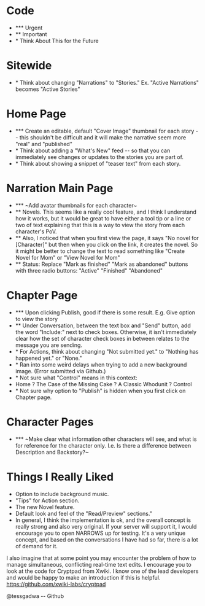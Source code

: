 # Code

* \*\*\* Urgent
* \*\* Important
* \* Think About This for the Future

# Sitewide

* \* Think about changing "Narrations" to "Stories."  Ex. "Active Narrations" becomes "Active Stories"

# Home Page
* \*\*\* Create an editable, default "Cover Image" thumbnail for each story -- this shouldn't be difficult and it will make the narrative seem more "real" and "published"
* \*  Think about adding a "What's New" feed -- so that you can immediately see changes or updates to the stories you are part of.
* \* Think about showing a snippet of "teaser text" from each story.

# Narration Main Page

* \*\*\* ~Add avatar thumbnails for each character~
* \*\* Novels. This seems like a really cool feature, and I think I understand how it works, but it would be great to have either a tool tip or a line or two of text explaining that this is a way to view the story from each character's PoV.
* \*\* Also, I noticed that when you first view the page, it says "No novel for [Character]" but then when you click on the link, it creates the novel. So it might be better to change the text to read something like "Create Novel for Mom" or "View Novel for Mom"
* \*\* Status: Replace "Mark as finished" "Mark as abandoned" buttons with three radio buttons: "Active" "Finished" "Abandoned"

# Chapter Page
* \*\*\* Upon clicking Publish, good if there is some result. E.g. Give option to view the story
* \*\* Under Conversation, between the text box and "Send" button, add the word "Include:" next to check boxes. Otherwise, it isn't immediately clear how the set of character check boxes in between relates to the message you are sending.
* \* For Actions, think about changing "Not submitted yet." to "Nothing has happened yet."  or "None."
* \* Ran into some weird delays when trying to add a new background image. (Error submitted via Github.)
* \* Not sure what "Control" means in this context:
* Home ? The Case of the Missing Cake ? A Classic Whodunit ? Control
* \*  Not sure why option to "Publish" is hidden when you first click on Chapter page.


# Character Pages
* \*\*\* ~Make clear what information other characters will see, and what is for reference for the character only. I.e. Is there a difference between Description and Backstory?~

# Things I Really Liked

* Option to include background music.
* "Tips" for Action section.
* The new Novel feature.
* Default look and feel of the "Read/Preview" sections."
* In general, I think the implementation is ok, and the overall concept is really strong and also very original. If your server will support it, I would encourage you to open NARROWS up for testing. It's a very unique concept, and based on the conversations I have had so far, there is a lot of demand for it.


I also imagine that at some point you may encounter the problem of how to manage simultaneous, conflicting real-time text edits. I encourage you to look at the code for Cryptpad from Xwiki. I know one of the lead developers and would be happy to make an introduction if this is helpful. https://github.com/xwiki-labs/cryptpad

@tessgadwa -- Github
